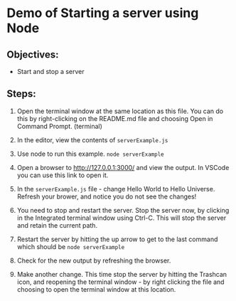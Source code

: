 # Demo of Starting a server using Node

## Objectives:
* Start and stop a server 

## Steps:
1. Open the terminal window at the same location as this file. You can do this by right-clicking on the README.md file and choosing Open in Command Prompt. (terminal)

1. In the editor, view the contents of `serverExample.js`

1. Use node to run this example. `node serverExample`

1. Open a browser to http://127.0.0.1:3000/ and view the output. In VSCode you can use this link to open it. 

1. In the `serverExample.js` file - change Hello World to Hello Universe. Refresh your brower, and notice you do not see the changes!

1. You need to stop and restart the server. Stop the server now, by clicking in the Integrated terminal window using Ctrl-C. This will stop the server and retain the current path.

1. Restart the server by hitting the up arrow to get to the last command which should be `node serverExample`

1. Check for the new output by refreshing the browser.

1. Make another change. This time stop the server by hitting the Trashcan icon, and reopening the terminal window - by right clicking the file and choosing to open the terminal window at this location.
